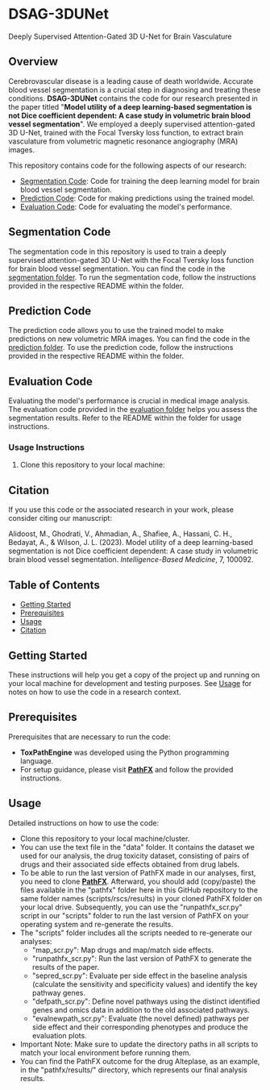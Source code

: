 # DSAG-3DUNet
Deeply Supervised Attention-Gated 3D U-Net for Brain Vasculature

## Overview

Cerebrovascular disease is a leading cause of death worldwide. Accurate blood vessel segmentation is a crucial step in diagnosing and treating these conditions. **DSAG-3DUNet** contains the code for our research presented in the paper titled "**Model utility of a deep learning-based segmentation is not Dice coefficient dependent: A case study in volumetric brain blood vessel segmentation**". We employed a deeply supervised attention-gated 3D U-Net, trained with the Focal Tversky loss function, to extract brain vasculature from volumetric magnetic resonance angiography (MRA) images.

This repository contains code for the following aspects of our research:

- [Segmentation Code](#segmentation-code): Code for training the deep learning model for brain blood vessel segmentation.
- [Prediction Code](#prediction-code): Code for making predictions using the trained model.
- [Evaluation Code](#evaluation-code): Code for evaluating the model's performance.

## Segmentation Code

The segmentation code in this repository is used to train a deeply supervised attention-gated 3D U-Net with the Focal Tversky loss function for brain blood vessel segmentation. You can find the code in the [segmentation folder](segmentation/). To run the segmentation code, follow the instructions provided in the respective README within the folder.

## Prediction Code

The prediction code allows you to use the trained model to make predictions on new volumetric MRA images. You can find the code in the [prediction folder](prediction/). To use the prediction code, follow the instructions provided in the respective README within the folder.

## Evaluation Code

Evaluating the model's performance is crucial in medical image analysis. The evaluation code provided in the [evaluation folder](evaluation/) helps you assess the segmentation results. Refer to the README within the folder for usage instructions.

### Usage Instructions

1. Clone this repository to your local machine:



## Citation

If you use this code or the associated research in your work, please consider citing our manuscript:

Alidoost, M., Ghodrati, V., Ahmadian, A., Shafiee, A., Hassani, C. H., Bedayat, A., & Wilson, J. L. (2023). Model utility of a deep learning-based segmentation is not Dice coefficient dependent: A case study in volumetric brain blood vessel segmentation. *Intelligence-Based Medicine*, 7, 100092.





## Table of Contents

- [Getting Started](#getting-started)
- [Prerequisites](#prerequisites)
- [Usage](#usage)
- [Citation](#Citation)

## Getting Started

These instructions will help you get a copy of the project up and running on your local machine for development and testing purposes. See [Usage](#usage) for notes on how to use the code in a research context.

## Prerequisites

Prerequisites that are necessary to run the code:

- **ToxPathEngine** was developed using the Python programming language.
- For setup guidance, please visit [**PathFX**](https://github.com/jenwilson521/PathFX) and follow the provided instructions.

## Usage

Detailed instructions on how to use the code:

- Clone this repository to your local machine/cluster.
- You can use the text file in the "data" folder. It contains the dataset we used for our analysis, the drug toxicity dataset, consisting of pairs of drugs and their associated side effects obtained from drug labels.
- To be able to run the last version of PathFX made in our analyses, first, you need to clone [**PathFX**](https://github.com/jenwilson521/PathFX). Afterward, you should add (copy/paste) the files available in the "pathfx" folder here in this GitHub repository to the same folder names (scripts/rscs/results) in your cloned PathFX folder on your local drive. Subsequently, you can use the "runpathfx_scr.py" script in our "scripts" folder to run the last version of PathFX on your operating system and re-generate the results.
-  The "scripts" folder includes all the scripts needed to re-generate our analyses:
   - "map_scr.py": Map drugs and map/match side effects.
   - "runpathfx_scr.py": Run the last version of PathFX to generate the results of the paper.
   - "sepred_scr.py": Evaluate per side effect in the baseline analysis (calculate the sensitivity and specificity values) and identify the key pathway genes.
   - "defpath_scr.py": Define novel pathways using the distinct identified genes and omics data in addition to the old associated pathways.
   - "evalnewpath_scr.py": Evaluate (the novel defined) pathways per side effect and their corresponding phenotypes and produce the evaluation plots.
- Important Note: Make sure to update the directory paths in all scripts to match your local environment before running them.
- You can find the PathFX outcome for the drug Alteplase, as an example, in the "pathfx/results/" directory, which represents our final analysis results.


